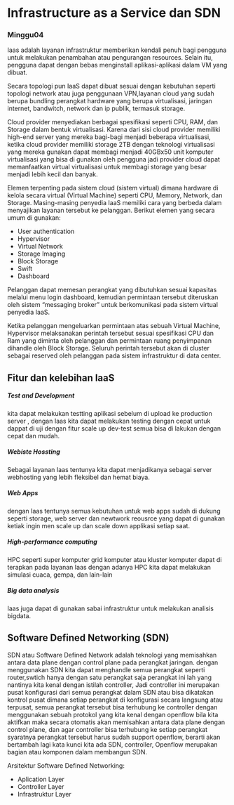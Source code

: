 # Infrastructure as a Service dan SDN
### Minggu04 

Iaas adalah layanan infrastruktur memberikan kendali penuh bagi pengguna untuk melakukan penambahan atau pengurangan resources. Selain itu, pengguna dapat dengan bebas menginstall aplikasi-aplikasi dalam VM yang dibuat.

Secara topologi pun IaaS dapat dibuat sesuai dengan kebutuhan seperti topologi network atau juga penggunaan VPN,layanan cloud yang sudah berupa bundling perangkat hardware yang berupa virtualisasi, jaringan internet, bandwitch, network dan ip publik, termasuk storage.

Cloud provider menyediakan berbagai spesifikasi seperti CPU, RAM, dan Storage dalam bentuk virtualisasi. Karena dari sisi cloud provider memiliki high-end server yang mereka bagi-bagi menjadi beberapa virtualisasi, ketika cloud provider memiliki storage 2TB dengan teknologi virtualisasi yang mereka gunakan dapat membagi menjadi 40GBx50 unit komputer virtualisasi yang bisa di gunakan oleh pengguna jadi provider cloud dapat memanfaatkan virtual virtualisasi untuk membagi storage yang besar menjadi lebih kecil dan banyak.

Elemen terpenting pada sistem cloud (sistem virtual) dimana hardware di kelola secara virtual (Virtual Machine) seperti CPU, Memory, Network, dan Storage. Masing-masing penyedia IaaS memiliki cara yang berbeda dalam menyajikan layanan tersebut ke pelanggan. Berikut elemen yang secara umum di gunakan:

* User authentication
* Hypervisor
* Virtual Network
* Storage Imaging
* Block Storage
* Swift
* Dashboard

Pelanggan dapat memesan perangkat yang dibutuhkan sesuai kapasitas melalui menu login dashboard, kemudian permintaan tersebut diteruskan oleh sistem “messaging broker” untuk berkomunikasi pada sistem virtual penyedia IaaS.

Ketika pelanggan mengeluarkan permintaan atas sebuah Virtual Machine, Hypervisor melaksanakan perintah tersebut sesuai spesifikasi CPU dan Ram yang diminta oleh pelanggan dan permintaan ruang penyimpanan dihandle oleh Block Storage. Seluruh perintah tersebut akan di cluster sebagai reserved oleh pelanggan pada sistem infrastruktur di data center.

## Fitur dan kelebihan IaaS

##### Test and Development
kita dapat melakukan testting aplikasi sebelum di upload ke production server , dengan Iaas kita  dapat melakukan testing dengan cepat untuk dappat di uji dengan fitur scale up dev-test semua bisa di lakukan dengan cepat dan mudah.
##### Webiste Hossting
Sebagai layanan Iaas tentunya kita dapat menjadikanya sebagai server webhosting yang lebih fleksibel dan hemat biaya.
##### Web Apps
dengan Iaas tentunya semua kebutuhan untuk web apps sudah di dukung seperti storage, web server dan newtwork reousrce yang dapat di gunakan ketiak ingin men scale up dan scale down applikasi setiap saat.
##### High-performance computing 
HPC seperti super komputer grid komputer atau kluster komputer dapat di terapkan pada layanan Iaas dengan adanya HPC kita dapat melakukan simulasi cuaca, gempa, dan lain-lain
##### Big data analysis
Iaas juga dapat di gunakan sabai infrastruktur untuk melakukan analisis bigdata.

## Software Defined Networking (SDN)
SDN atau Software Defined Network adalah teknologi yang memisahkan antara data plane dengan control plane pada perangkat jaringan. dengan menggunakan SDN kita dapat menghandle semua perangkat seperti router,swtich hanya dengan satu perangkat saja perangkat ini lah yang nantinya kita kenal dengan istilah controller, Jadi controller ini merupakan pusat konfigurasi dari semua perangkat dalam SDN atau bisa dikatakan kontrol pusat dimana setiap perangkat di konfigurasi secara langsung atau terpusat, semua perangkat tersebut bisa terhubung ke controller dengan menggunakan sebuah protokol yang kita kenal dengan openflow bila kita aktifkan maka secara otomatis akan memisahkan antara data plane dengan control plane, dan agar controller bisa terhubung ke setiap perangkat syaratnya perangkat tersebut harus sudah support openflow, berarti akan  bertambah lagi kata kunci kita ada SDN, controller, Openflow merupakan bagian atau komponen dalam membangun SDN.

Arsitektur Software Defined Networking:

* Aplication Layer
* Controller Layer
* Infrastruktur Layer